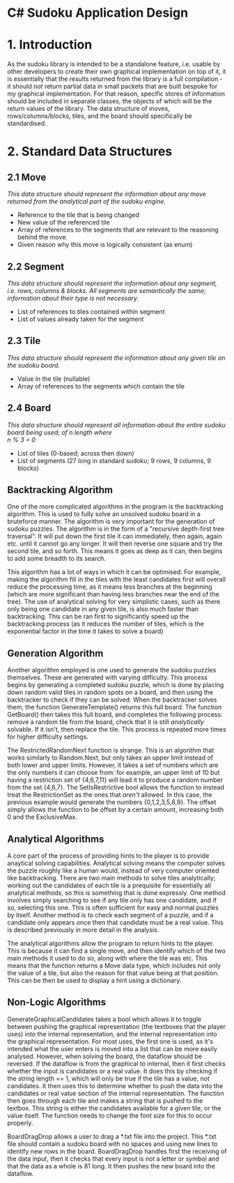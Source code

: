# C# Sudoku Application Design

# 1. Introduction

As the sudoku library is intended to be a standalone feature, i.e. usable by other developers to create their own graphical implementation on top of it, it is essentially that the results returned from the library is a full compilation - it should *not* return partial data in small packets that are built bespoke for my graphical implementation. For that reason, specific stores of information should be included in separate classes, the objects of which will be the return values of the library. The data structure of moves, rows/columns/blocks, tiles, and the board should specifically be standardised.

# 2. Standard Data Structures

## 2.1 Move

*This data structure should represent the information about any move returned from the analytical part of the sudoku engine.*

- Reference to the tile that is being changed
- New value of the referenced tile
- Array of references to the segments that are relevant to the reasoning behind the move. 
- Given reason why this move is logically consistent (as enum)

## 2.2 Segment

*This data structure should represent the information about any segment, i.e. rows, columns & blocks. All segments are semantically the same; information about their type is not necessary.*

- List of references to tiles contained within segment
- List of values already taken for the segment

## 2.3 Tile

*This data structure should represent the information about any given tile on the sudoku board.*

- Value in the tile (nullable)
- Array of references to the segments which contain the tile

## 2.4 Board

*This data structure should represent all information about the entire sudoku board being used; of n length where<br>n % 3 = 0*

- List of tiles (0-based; across then down)
- List of segments (27 long in standard sudoku; 9 rows, 9 columns, 9 blocks)


## Backtracking Algorithm

One of the more complicated algorithms in the program is the backtracking algorithm. This is used to fully solve an unsolved sudoku board in a bruteforce manner. The algorithm is very important for the generation of sudoku puzzles. The algorithm is in the form of a "recursive depth-first tree traversal". It will put down the first tile it can immediately, then again, again etc. until it cannot go any longer. It will then reverse one square and try the second tile, and so forth. This means it goes as deep as it can, then begins to add some breadth to its search. 

This algorithm has a lot of ways in which it can be optimised. For example, making the algorithm fill in the tiles with the least candidates first will overall reduce the processing time, as it means less branches at the beginning (which are more significant than having less branches near the end of the tree). The use of analytical solving for very simplistic cases, such as there only being one candidate in any given tile, is also much faster than backtracking. This can be ran first to significantly speed up the backtracking process (as it reduces the number of tiles, which is the exponential factor in the time it takes to solve a board)

## Generation Algorithm

Another algorithm employed is one used to generate the sudoku puzzles themselves. These are generated with varying difficulty. This process begins by generating a completed sudoku puzzle, which is done by placing down random valid tiles in random spots on a board, and then using the backtracker to check if they can be solved. When the backtracker solves them, the function GenerateTemplate() returns this full board. The function GetBoard() then takes this full board, and completes the following process: remove a random tile from the board, check that it is still *analytically* solvable. If it isn't, then replace the tile. This process is repeated more times for higher difficulty settings.

The RestrictedRandomNext function is strange. This is an algorithm that works similarly to Random.Next, but only takes an upper limit instead of both lower and upper limits. However, it takes a set of numbers which are the only numbers it can choose from: for example, an upper limit of 10 but having a restriction set of {4,6,7,11} will lead it to produce a random number from the set {4,6,7}. The SetIsRestrictive bool allows the function to instead treat the RestrictionSet as the ones that *aren't* allowed. In this case, the previous example would generate the numbers {0,1,2,3,5,8,9}. The offset simply allows the function to be offset by a certain amount, increasing both 0 and the ExclusiveMax.

## Analytical Algorithms

A core part of the process of providing hints to the player is to provide anaytical solving capabilities. Analytical solving means the computer solves the puzzle roughly like a human would, instead of very computer oriented like backtracking. There are two main methods to solve tiles analytically; working out the candidates of each tile is a prequisite for essentially all analytical methods, so this is something that is done expressly. One method involves simply searching to see if any tile only has one candidate, and if so, selecting this one. This is often sufficient for easy and normal puzzles by itself. Another method is to check each segment of a puzzle, and if a candidate only appears once then that candidate must be a real value. This is described previously in more detail in the analysis.

The analytical algorithms allow the program to return hints to the player. This is because it can find a single move, and then identify which of the two main methods it used to do so, along with where the tile was etc. This means that the function returns a Move data type, which includes not only the value of a tile, but also the reason for that value being at that position. This can be then be used to display a hint using a dictionary.

## Non-Logic Algorithms

GenerateGraphicalCandidates takes a bool which allows it to toggle between pushing the graphical representation (the textboxes that the player uses) into the internal representation, and the internal representation into the graphical representation. For most uses, the first one is used, as it's intended what the user enters is moved into a list that can be more easily analysed. However, when solving the board, the dataflow should be reversed.
If the dataflow is from the graphical to internal, then it first checks whether the input is candidates or a real value. It does this by checking if the string length == 1, which will only be true if the tile has a value, not candidates. It then uses this to determine whether to push the data into the candidates or real value section of the internal representation. 
The function then goes through each tile and makes a string that is pushed to the textbox. This string is either the candidates available for a given tile, or the value itself. The function needs to change the font size for this to occur properly. 

BoardDragDrop allows a user to drag a *.txt file into the project. This *.txt file should contain a sudoku board with no spaces and using new lines to identify new rows in the board. BoardDragDrop handles first the receiving of the data input, then it checks that every input is not a letter or symbol and that the data as a whole is 81 long. It then pushes the new board into the dataflow.
